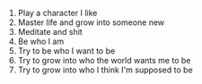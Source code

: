 
1. Play a character I like
2. Master life and grow into someone new
3. Meditate and shit
4. Be who I am
5. Try to be who I want to be
6. Try to grow into who the world wants me to be
7. Try to grow into who I think I'm supposed to be
